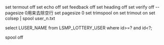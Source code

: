 set termout off
set echo off
set feedback off
set heading off
set verify off
--pagesize 0用来去除空行
set pagesize 0
set trimspool on
set trimout on
set colsep |
spool user_n.txt

select LUSER_NAME from LSMP_LOTTERY_USER where id>=? and id<?;


spool off